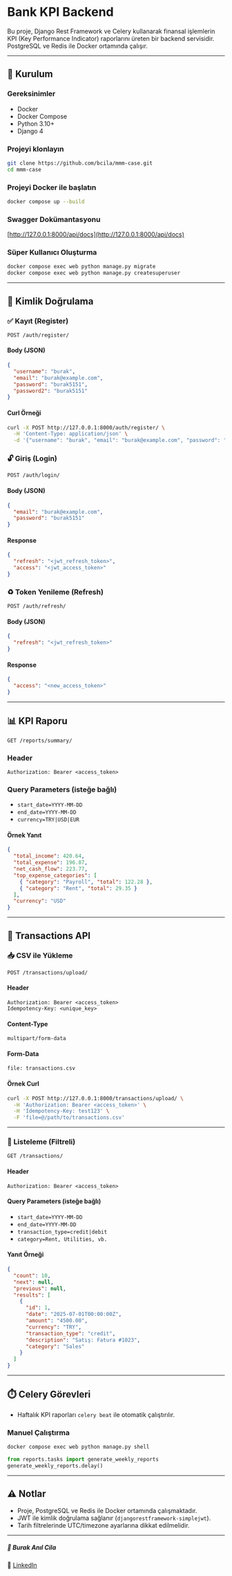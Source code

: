 # Bank KPI Backend

Bu proje, Django Rest Framework ve Celery kullanarak finansal işlemlerin KPI (Key Performance Indicator) raporlarını üreten bir backend servisidir. PostgreSQL ve Redis ile Docker ortamında çalışır.

---

## 🚀 Kurulum

### Gereksinimler

- Docker  
- Docker Compose  
- Python 3.10+  
- Django 4  

### Projeyi klonlayın

```bash
git clone https://github.com/bcila/mmm-case.git
cd mmm-case
```

### Projeyi Docker ile başlatın

```bash
docker compose up --build
```

### Swagger Dokümantasyonu

[http://127.0.0.1:8000/api/docs](http://127.0.0.1:8000/api/docs)

### Süper Kullanıcı Oluşturma

```bash
docker compose exec web python manage.py migrate
docker compose exec web python manage.py createsuperuser
```

---

## 🔐 Kimlik Doğrulama

### ✅ Kayıt (Register)

```http
POST /auth/register/
```

#### Body (JSON)

```json
{
  "username": "burak",
  "email": "burak@example.com",
  "password": "burak5151",
  "password2": "burak5151"
}
```

#### Curl Örneği

```bash
curl -X POST http://127.0.0.1:8000/auth/register/ \
  -H 'Content-Type: application/json' \
  -d '{"username": "burak", "email": "burak@example.com", "password": "burak5151", "password2": "burak5151"}'
```

### 🔓 Giriş (Login)

```http
POST /auth/login/
```

#### Body (JSON)

```json
{
  "email": "burak@example.com",
  "password": "burak5151"
}
```

#### Response

```json
{
  "refresh": "<jwt_refresh_token>",
  "access": "<jwt_access_token>"
}
```

### ♻️ Token Yenileme (Refresh)

```http
POST /auth/refresh/
```

#### Body (JSON)

```json
{
  "refresh": "<jwt_refresh_token>"
}
```

#### Response

```json
{
  "access": "<new_access_token>"
}
```

---

## 📊 KPI Raporu

```http
GET /reports/summary/
```

### Header

```
Authorization: Bearer <access_token>
```

### Query Parameters (isteğe bağlı)

- `start_date=YYYY-MM-DD`
- `end_date=YYYY-MM-DD`
- `currency=TRY|USD|EUR`

#### Örnek Yanıt

```json
{
  "total_income": 420.64,
  "total_expense": 196.87,
  "net_cash_flow": 223.77,
  "top_expense_categories": [
    { "category": "Payroll", "total": 122.28 },
    { "category": "Rent", "total": 29.35 }
  ],
  "currency": "USD"
}
```

---

## 💸 Transactions API

### 📥 CSV ile Yükleme

```http
POST /transactions/upload/
```

#### Header

```
Authorization: Bearer <access_token>
Idempotency-Key: <unique_key>
```

#### Content-Type

```
multipart/form-data
```

#### Form-Data

```
file: transactions.csv
```

#### Örnek Curl

```bash
curl -X POST http://127.0.0.1:8000/transactions/upload/ \
  -H 'Authorization: Bearer <access_token>' \
  -H 'Idempotency-Key: test123' \
  -F 'file=@/path/to/transactions.csv'
```

---

### 📃 Listeleme (Filtreli)

```http
GET /transactions/
```

#### Header

```
Authorization: Bearer <access_token>
```

#### Query Parameters (isteğe bağlı)

- `start_date=YYYY-MM-DD`
- `end_date=YYYY-MM-DD`
- `transaction_type=credit|debit`
- `category=Rent, Utilities, vb.`

#### Yanıt Örneği

```json
{
  "count": 10,
  "next": null,
  "previous": null,
  "results": [
    {
      "id": 1,
      "date": "2025-07-01T00:00:00Z",
      "amount": "4500.00",
      "currency": "TRY",
      "transaction_type": "credit",
      "description": "Satış: Fatura #1023",
      "category": "Sales"
    }
  ]
}
```

---

## ⏱️ Celery Görevleri

- Haftalık KPI raporları `celery beat` ile otomatik çalıştırılır.

### Manuel Çalıştırma

```bash
docker compose exec web python manage.py shell
```

```python
from reports.tasks import generate_weekly_reports
generate_weekly_reports.delay()
```

---

## ⚠️ Notlar

- Proje, PostgreSQL ve Redis ile Docker ortamında çalışmaktadır.
- JWT ile kimlik doğrulama sağlanır (`djangorestframework-simplejwt`).
- Tarih filtrelerinde UTC/timezone ayarlarına dikkat edilmelidir.

---

##### 👤 **Burak Anıl Cila**
🔗 [LinkedIn](https://www.linkedin.com/in/burakanilcila)
